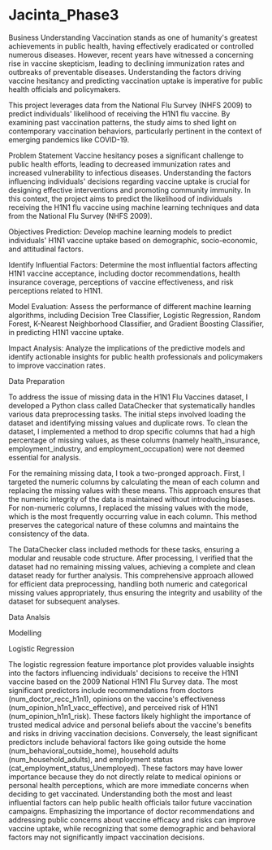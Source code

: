 # Jacinta_Phase3
Business Understanding
Vaccination stands as one of humanity's greatest achievements in public health, having effectively eradicated or controlled numerous diseases. However, recent years have witnessed a concerning rise in vaccine skepticism, leading to declining immunization rates and outbreaks of preventable diseases. Understanding the factors driving vaccine hesitancy and predicting vaccination uptake is imperative for public health officials and policymakers.

This project leverages data from the National Flu Survey (NHFS 2009) to predict individuals' likelihood of receiving the H1N1 flu vaccine. By examining past vaccination patterns, the study aims to shed light on contemporary vaccination behaviors, particularly pertinent in the context of emerging pandemics like COVID-19.

Problem Statement
Vaccine hesitancy poses a significant challenge to public health efforts, leading to decreased immunization rates and increased vulnerability to infectious diseases. Understanding the factors influencing individuals' decisions regarding vaccine uptake is crucial for designing effective interventions and promoting community immunity. In this context, the project aims to predict the likelihood of individuals receiving the H1N1 flu vaccine using machine learning techniques and data from the National Flu Survey (NHFS 2009).

Objectives
Prediction: Develop machine learning models to predict individuals' H1N1 vaccine uptake based on demographic, socio-economic, and attitudinal factors.

Identify Influential Factors: Determine the most influential factors affecting H1N1 vaccine acceptance, including doctor recommendations, health insurance coverage, perceptions of vaccine effectiveness, and risk perceptions related to H1N1.

Model Evaluation: Assess the performance of different machine learning algorithms, including Decision Tree Classifier, Logistic Regression, Random Forest, K-Nearest Neighborhood Classifier, and Gradient Boosting Classifier, in predicting H1N1 vaccine uptake.

Impact Analysis: Analyze the implications of the predictive models and identify actionable insights for public health professionals and policymakers to improve vaccination rates.



Data Preparation


To address the issue of missing data in the H1N1 Flu Vaccines dataset, I developed a Python class called DataChecker that systematically handles various data preprocessing tasks. The initial steps involved loading the dataset and identifying missing values and duplicate rows. To clean the dataset, I implemented a method to drop specific columns that had a high percentage of missing values, as these columns (namely health_insurance, employment_industry, and employment_occupation) were not deemed essential for analysis.

For the remaining missing data, I took a two-pronged approach. First, I targeted the numeric columns by calculating the mean of each column and replacing the missing values with these means. This approach ensures that the numeric integrity of the data is maintained without introducing biases. For non-numeric columns, I replaced the missing values with the mode, which is the most frequently occurring value in each column. This method preserves the categorical nature of these columns and maintains the consistency of the data.

The DataChecker class included methods for these tasks, ensuring a modular and reusable code structure. After processing, I verified that the dataset had no remaining missing values, achieving a complete and clean dataset ready for further analysis. This comprehensive approach allowed for efficient data preprocessing, handling both numeric and categorical missing values appropriately, thus ensuring the integrity and usability of the dataset for subsequent analyses.


Data Analsis


Modelling

Logistic Regression

The logistic regression feature importance plot provides valuable insights into the factors influencing individuals' decisions to receive the H1N1 vaccine based on the 2009 National H1N1 Flu Survey data. The most significant predictors include recommendations from doctors (num_doctor_recc_h1n1), opinions on the vaccine's effectiveness (num_opinion_h1n1_vacc_effective), and perceived risk of H1N1 (num_opinion_h1n1_risk). These factors likely highlight the importance of trusted medical advice and personal beliefs about the vaccine's benefits and risks in driving vaccination decisions. Conversely, the least significant predictors include behavioral factors like going outside the home (num_behavioral_outside_home), household adults (num_household_adults), and employment status (cat_employment_status_Unemployed). These factors may have lower importance because they do not directly relate to medical opinions or personal health perceptions, which are more immediate concerns when deciding to get vaccinated. Understanding both the most and least influential factors can help public health officials tailor future vaccination campaigns. Emphasizing the importance of doctor recommendations and addressing public concerns about vaccine efficacy and risks can improve vaccine uptake, while recognizing that some demographic and behavioral factors may not significantly impact vaccination decisions.
